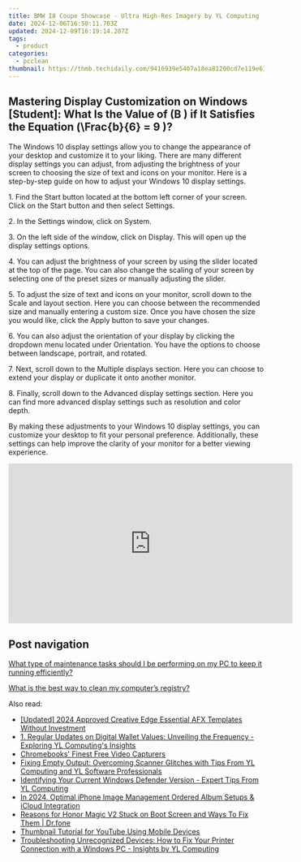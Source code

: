 ```yaml
---
title: BMW I8 Coupe Showcase - Ultra High-Res Imagery by YL Computing
date: 2024-12-06T16:50:11.703Z
updated: 2024-12-09T16:19:14.207Z
tags:
  - product
categories:
  - pcclean
thumbnail: https://thmb.techidaily.com/9416939e5407a18ea81200cd7e119e61ff04e31fb3c5cd004cd4601ad28e3eb8.jpg
---
```


## Mastering Display Customization on Windows [Student]: What Is the Value of \(B \) if It Satisfies the Equation \(\Frac{b}{6} = 9 \)?

The Windows 10 display settings allow you to change the appearance of your desktop and customize it to your liking. There are many different display settings you can adjust, from adjusting the brightness of your screen to choosing the size of text and icons on your monitor. Here is a step-by-step guide on how to adjust your Windows 10 display settings. 

1\. Find the Start button located at the bottom left corner of your screen. Click on the Start button and then select Settings.

2\. In the Settings window, click on System.

3\. On the left side of the window, click on Display. This will open up the display settings options. 

4\. You can adjust the brightness of your screen by using the slider located at the top of the page. You can also change the scaling of your screen by selecting one of the preset sizes or manually adjusting the slider.

5\. To adjust the size of text and icons on your monitor, scroll down to the Scale and layout section. Here you can choose between the recommended size and manually entering a custom size. Once you have chosen the size you would like, click the Apply button to save your changes.

6\. You can also adjust the orientation of your display by clicking the dropdown menu located under Orientation. You have the options to choose between landscape, portrait, and rotated.

7\. Next, scroll down to the Multiple displays section. Here you can choose to extend your display or duplicate it onto another monitor.

8\. Finally, scroll down to the Advanced display settings section. Here you can find more advanced display settings such as resolution and color depth. 

By making these adjustments to your Windows 10 display settings, you can customize your desktop to fit your personal preference. Additionally, these settings can help improve the clarity of your monitor for a better viewing experience.

<!-- affiliate ads begin -->
<iframe width="560" height="315" src="https://www.youtube.com/embed/fvAC8jgs62o?si=xqEXZ7dpAXZ4sZ7A" title="YouTube video player" frameborder="0" allow="accelerometer; autoplay; clipboard-write; encrypted-media; gyroscope; picture-in-picture; web-share" referrerpolicy="strict-origin-when-cross-origin" allowfullscreen></iframe>
<!-- affiliate ads end -->

## Post navigation

[What type of maintenance tasks should I be performing on my PC to keep it running efficiently?](https://tools.techidaily.com/pcclean/products/)

[What is the best way to clean my computer’s registry?](https://tools.techidaily.com/pcclean/products/)

<ins class="adsbygoogle"
     style="display:block"
     data-ad-format="autorelaxed"
     data-ad-client="ca-pub-7571918770474297"
     data-ad-slot="1223367746"></ins>

<ins class="adsbygoogle"
     style="display:block"
     data-ad-client="ca-pub-7571918770474297"
     data-ad-slot="8358498916"
     data-ad-format="auto"
     data-full-width-responsive="true"></ins>

<span class="atpl-alsoreadstyle">Also read:</span>
<div><ul>
<li><a href="https://fox-friendly.techidaily.com/updated-2024-approved-creative-edge-essential-afx-templates-without-investment/"><u>[Updated] 2024 Approved Creative Edge Essential AFX Templates Without Investment</u></a></li>
<li><a href="https://discover-alternatives.techidaily.com/1-regular-updates-on-digital-wallet-values-unveiling-the-frequency-exploring-yl-computings-insights/"><u>1. Regular Updates on Digital Wallet Values: Unveiling the Frequency - Exploring YL Computing's Insights</u></a></li>
<li><a href="https://screen-recording.techidaily.com/chromebooks-finest-free-video-capturers/"><u>Chromebooks' Finest Free Video Capturers</u></a></li>
<li><a href="https://discover-alternatives.techidaily.com/fixing-empty-output-overcoming-scanner-glitches-with-tips-from-yl-computing-and-yl-software-professionals/"><u>Fixing Empty Output: Overcoming Scanner Glitches with Tips From YL Computing and YL Software Professionals</u></a></li>
<li><a href="https://discover-alternatives.techidaily.com/identifying-your-current-windows-defender-version-expert-tips-from-yl-computing/"><u>Identifying Your Current Windows Defender Version - Expert Tips From YL Computing</u></a></li>
<li><a href="https://article-helps.techidaily.com/in-2024-optimal-iphone-image-management-ordered-album-setups-and-icloud-integration/"><u>In 2024, Optimal iPhone Image Management Ordered Album Setups & iCloud Integration</u></a></li>
<li><a href="https://fix-guide.techidaily.com/reasons-for-honor-magic-v2-stuck-on-boot-screen-and-ways-to-fix-them-drfone-by-drfone-fix-android-problems-fix-android-problems/"><u>Reasons for Honor Magic V2 Stuck on Boot Screen and Ways To Fix Them | Dr.fone</u></a></li>
<li><a href="https://youtube-clips.techidaily.com/thumbnail-tutorial-for-youtube-using-mobile-devices/"><u>Thumbnail Tutorial for YouTube Using Mobile Devices</u></a></li>
<li><a href="https://discover-alternatives.techidaily.com/troubleshooting-unrecognized-devices-how-to-fix-your-printer-connection-with-a-windows-pc-insights-by-yl-computing/"><u>Troubleshooting Unrecognized Devices: How to Fix Your Printer Connection with a Windows PC - Insights by YL Computing</u></a></li>
</ul></div>


